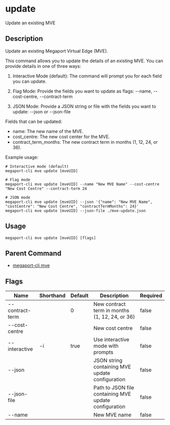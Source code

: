 # update

Update an existing MVE

## Description

Update an existing Megaport Virtual Edge (MVE).

This command allows you to update the details of an existing MVE.
You can provide details in one of three ways:

1. Interactive Mode (default):
 The command will prompt you for each field you can update.

2. Flag Mode:
 Provide the fields you want to update as flags:
   --name, --cost-centre, --contract-term

3. JSON Mode:
 Provide a JSON string or file with the fields you want to update:
   --json <json-string> or --json-file <path>

Fields that can be updated:
- name: The new name of the MVE.
- cost_centre: The new cost center for the MVE.
- contract_term_months: The new contract term in months (1, 12, 24, or 36).

Example usage:

```
# Interactive mode (default)
megaport-cli mve update [mveUID]
```

```
# Flag mode
megaport-cli mve update [mveUID] --name "New MVE Name" --cost-centre "New Cost Centre" --contract-term 24
```

```
# JSON mode
megaport-cli mve update [mveUID] --json '{"name": "New MVE Name", "costCentre": "New Cost Centre", "contractTermMonths": 24}'
megaport-cli mve update [mveUID] --json-file ./mve-update.json
```



## Usage

```
megaport-cli mve update [mveUID] [flags]
```



## Parent Command

* [megaport-cli mve](mve.md)




## Flags

| Name | Shorthand | Default | Description | Required |
|------|-----------|---------|-------------|----------|
| --contract-term |  | 0 | New contract term in months (1, 12, 24, or 36) | false |
| --cost-centre |  |  | New cost centre | false |
| --interactive | -i | true | Use interactive mode with prompts | false |
| --json |  |  | JSON string containing MVE update configuration | false |
| --json-file |  |  | Path to JSON file containing MVE update configuration | false |
| --name |  |  | New MVE name | false |



